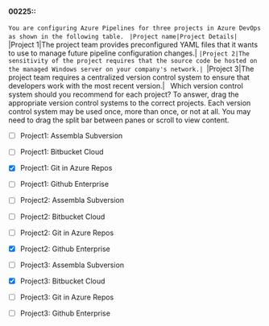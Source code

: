 
#### 00225::
`You are configuring Azure Pipelines for three projects in Azure DevOps as shown in the following table.
`
`|Project name|Project Details|
`|Project 1|The project team provides preconfigured YAML files that it wants to use to manage future pipeline configuration changes.|
`|Project 2|The sensitivity of the project requires that the source code be hosted on the managed Windows server on your company's network.|
`|Project 3|The project team requires a centralized version control system to ensure that developers work with the most recent version.|
`
`Which version control system should you recommend for each project? To answer, drag the appropriate version control systems to the correct projects. Each version control system may be used once, more than once, or not at all. You may need to drag the split bar between panes or scroll to view content.

- [ ] Project1: Assembla Subversion
- [ ] Project1: Bitbucket Cloud
- [x] Project1: Git in Azure Repos
- [ ] Project1: Github Enterprise

- [ ] Project2: Assembla Subversion
- [ ] Project2: Bitbucket Cloud
- [ ] Project2: Git in Azure Repos
- [x] Project2: Github Enterprise

- [ ] Project3: Assembla Subversion
- [x] Project3: Bitbucket Cloud
- [ ] Project3: Git in Azure Repos
- [ ] Project3: Github Enterprise

